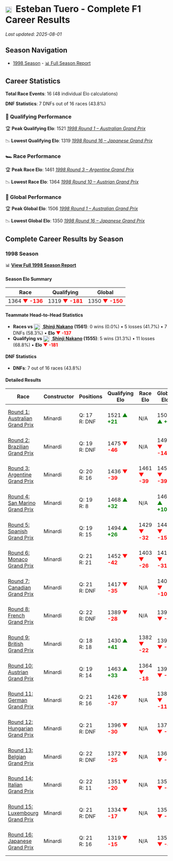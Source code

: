 # <img src="https://upload.wikimedia.org/wikipedia/commons/1/1a/Flag_of_Argentina.svg" alt="Argentina" width="20" height="auto" style="vertical-align: middle; margin-right: 5px;" onerror="this.outerHTML='🇦🇷'; this.style.marginRight='5px';"/> Esteban Tuero - Complete F1 Career Results

*Last updated: 2025-08-01*

## Season Navigation

- [1998 Season](#1998-season) - [📊 Full Season Report](../seasons/1998-season-report)

## Career Statistics

**Total Race Events**: 16 (48 individual Elo calculations)

**DNF Statistics**: 7 DNFs out of 16 races (43.8%)

### 🏁 Qualifying Performance

🏆 **Peak Qualifying Elo**: 1521
   *[1998 Round 1 – Australian Grand Prix](../seasons/1998-season-report#round-1-australian-grand-prix)*

📉 **Lowest Qualifying Elo**: 1319
   *[1998 Round 16 – Japanese Grand Prix](../seasons/1998-season-report#round-16-japanese-grand-prix)*

### 🏎️ Race Performance

🏆 **Peak Race Elo**: 1461
   *[1998 Round 3 – Argentine Grand Prix](../seasons/1998-season-report#round-3-argentine-grand-prix)*

📉 **Lowest Race Elo**: 1364
   *[1998 Round 10 – Austrian Grand Prix](../seasons/1998-season-report#round-10-austrian-grand-prix)*

### 🌟 Global Performance

🏆 **Peak Global Elo**: 1506
   *[1998 Round 1 – Australian Grand Prix](../seasons/1998-season-report#round-1-australian-grand-prix)*

📉 **Lowest Global Elo**: 1350
   *[1998 Round 16 – Japanese Grand Prix](../seasons/1998-season-report#round-16-japanese-grand-prix)*


## Complete Career Results by Season

### 1998 Season

📊 **[View Full 1998 Season Report](../seasons/1998-season-report)**

#### Season Elo Summary

| Race | Qualifying | Global |
|------|------------|--------|
| 1364 **<span style="color: red;">▼ -136</span>** | 1319 **<span style="color: red;">▼ -181</span>** | 1350 **<span style="color: red;">▼ -150</span>** |

#### Teammate Head-to-Head Statistics

- **Races vs [<img src="https://upload.wikimedia.org/wikipedia/commons/9/9e/Flag_of_Japan.svg" alt="Japan" width="20" height="auto" style="vertical-align: middle; margin-right: 5px;" onerror="this.outerHTML='🇯🇵'; this.style.marginRight='5px';"/> Shinji Nakano](shinji-nakano) (1561)**: 0 wins (0.0%) • 5 losses (41.7%) • 7 DNFs (58.3%) • **Elo <span style="color: red;">▼ -137</span>**
- **Qualifying vs [<img src="https://upload.wikimedia.org/wikipedia/commons/9/9e/Flag_of_Japan.svg" alt="Japan" width="20" height="auto" style="vertical-align: middle; margin-right: 5px;" onerror="this.outerHTML='🇯🇵'; this.style.marginRight='5px';"/> Shinji Nakano](shinji-nakano) (1555)**: 5 wins (31.3%) • 11 losses (68.8%) • **Elo <span style="color: red;">▼ -181</span>**

#### DNF Statistics

- **DNFs**: 7 out of 16 races (43.8%)

#### Detailed Results

| Race | Constructor | Positions | Qualifying Elo | Race Elo | Global Elo | Teammate |
|------|-------------|-----------|----------------|----------|------------|----------|
| [Round 1: Australian Grand Prix](../seasons/1998-season-report#round-1-australian-grand-prix) | Minardi | Q: 17<br/>R: DNF | 1521 **<span style="color: green;">▲ +21</span>** | N/A | 1506 **<span style="color: green;">▲ +6</span>** | [<img src="https://upload.wikimedia.org/wikipedia/commons/9/9e/Flag_of_Japan.svg" alt="Japan" width="20" height="auto" style="vertical-align: middle; margin-right: 5px;" onerror="this.outerHTML='🇯🇵'; this.style.marginRight='5px';"/> Shinji Nakano](shinji-nakano)<br/>Q: 22<br/>R: DNF |
| [Round 2: Brazilian Grand Prix](../seasons/1998-season-report#round-2-brazilian-grand-prix) | Minardi | Q: 19<br/>R: DNF | 1475 **<span style="color: red;">▼ -46</span>** | N/A | 1493 **<span style="color: red;">▼ -14</span>** | [<img src="https://upload.wikimedia.org/wikipedia/commons/9/9e/Flag_of_Japan.svg" alt="Japan" width="20" height="auto" style="vertical-align: middle; margin-right: 5px;" onerror="this.outerHTML='🇯🇵'; this.style.marginRight='5px';"/> Shinji Nakano](shinji-nakano)<br/>Q: 18<br/>R: 21 |
| [Round 3: Argentine Grand Prix](../seasons/1998-season-report#round-3-argentine-grand-prix) | Minardi | Q: 20<br/>R: 16 | 1436 **<span style="color: red;">▼ -39</span>** | 1461 **<span style="color: red;">▼ -39</span>** | 1454 **<span style="color: red;">▼ -39</span>** | [<img src="https://upload.wikimedia.org/wikipedia/commons/9/9e/Flag_of_Japan.svg" alt="Japan" width="20" height="auto" style="vertical-align: middle; margin-right: 5px;" onerror="this.outerHTML='🇯🇵'; this.style.marginRight='5px';"/> Shinji Nakano](shinji-nakano)<br/>Q: 19<br/>R: 13 |
| [Round 4: San Marino Grand Prix](../seasons/1998-season-report#round-4-san-marino-grand-prix) | Minardi | Q: 19<br/>R: 8 | 1468 **<span style="color: green;">▲ +32</span>** | N/A | 1463 **<span style="color: green;">▲ +10</span>** | [<img src="https://upload.wikimedia.org/wikipedia/commons/9/9e/Flag_of_Japan.svg" alt="Japan" width="20" height="auto" style="vertical-align: middle; margin-right: 5px;" onerror="this.outerHTML='🇯🇵'; this.style.marginRight='5px';"/> Shinji Nakano](shinji-nakano)<br/>Q: 21<br/>R: DNF |
| [Round 5: Spanish Grand Prix](../seasons/1998-season-report#round-5-spanish-grand-prix) | Minardi | Q: 19<br/>R: 15 | 1494 **<span style="color: green;">▲ +26</span>** | 1429 **<span style="color: red;">▼ -32</span>** | 1449 **<span style="color: red;">▼ -15</span>** | [<img src="https://upload.wikimedia.org/wikipedia/commons/9/9e/Flag_of_Japan.svg" alt="Japan" width="20" height="auto" style="vertical-align: middle; margin-right: 5px;" onerror="this.outerHTML='🇯🇵'; this.style.marginRight='5px';"/> Shinji Nakano](shinji-nakano)<br/>Q: 20<br/>R: 14 |
| [Round 6: Monaco Grand Prix](../seasons/1998-season-report#round-6-monaco-grand-prix) | Minardi | Q: 21<br/>R: 21 | 1452 **<span style="color: red;">▼ -42</span>** | 1403 **<span style="color: red;">▼ -26</span>** | 1418 **<span style="color: red;">▼ -31</span>** | [<img src="https://upload.wikimedia.org/wikipedia/commons/9/9e/Flag_of_Japan.svg" alt="Japan" width="20" height="auto" style="vertical-align: middle; margin-right: 5px;" onerror="this.outerHTML='🇯🇵'; this.style.marginRight='5px';"/> Shinji Nakano](shinji-nakano)<br/>Q: 19<br/>R: 9 |
| [Round 7: Canadian Grand Prix](../seasons/1998-season-report#round-7-canadian-grand-prix) | Minardi | Q: 21<br/>R: DNF | 1417 **<span style="color: red;">▼ -35</span>** | N/A | 1407 **<span style="color: red;">▼ -10</span>** | [<img src="https://upload.wikimedia.org/wikipedia/commons/9/9e/Flag_of_Japan.svg" alt="Japan" width="20" height="auto" style="vertical-align: middle; margin-right: 5px;" onerror="this.outerHTML='🇯🇵'; this.style.marginRight='5px';"/> Shinji Nakano](shinji-nakano)<br/>Q: 18<br/>R: 7 |
| [Round 8: French Grand Prix](../seasons/1998-season-report#round-8-french-grand-prix) | Minardi | Q: 22<br/>R: DNF | 1389 **<span style="color: red;">▼ -28</span>** | N/A | 1399 **<span style="color: red;">▼ -8</span>** | [<img src="https://upload.wikimedia.org/wikipedia/commons/9/9e/Flag_of_Japan.svg" alt="Japan" width="20" height="auto" style="vertical-align: middle; margin-right: 5px;" onerror="this.outerHTML='🇯🇵'; this.style.marginRight='5px';"/> Shinji Nakano](shinji-nakano)<br/>Q: 21<br/>R: DNF |
| [Round 9: British Grand Prix](../seasons/1998-season-report#round-9-british-grand-prix) | Minardi | Q: 18<br/>R: 18 | 1430 **<span style="color: green;">▲ +41</span>** | 1382 **<span style="color: red;">▼ -22</span>** | 1396 **<span style="color: red;">▼ -3</span>** | [<img src="https://upload.wikimedia.org/wikipedia/commons/9/9e/Flag_of_Japan.svg" alt="Japan" width="20" height="auto" style="vertical-align: middle; margin-right: 5px;" onerror="this.outerHTML='🇯🇵'; this.style.marginRight='5px';"/> Shinji Nakano](shinji-nakano)<br/>Q: 19<br/>R: 8 |
| [Round 10: Austrian Grand Prix](../seasons/1998-season-report#round-10-austrian-grand-prix) | Minardi | Q: 19<br/>R: 14 | 1463 **<span style="color: green;">▲ +33</span>** | 1364 **<span style="color: red;">▼ -18</span>** | 1393 **<span style="color: red;">▼ -3</span>** | [<img src="https://upload.wikimedia.org/wikipedia/commons/9/9e/Flag_of_Japan.svg" alt="Japan" width="20" height="auto" style="vertical-align: middle; margin-right: 5px;" onerror="this.outerHTML='🇯🇵'; this.style.marginRight='5px';"/> Shinji Nakano](shinji-nakano)<br/>Q: 21<br/>R: 11 |
| [Round 11: German Grand Prix](../seasons/1998-season-report#round-11-german-grand-prix) | Minardi | Q: 21<br/>R: 16 | 1426 **<span style="color: red;">▼ -37</span>** | N/A | 1382 **<span style="color: red;">▼ -11</span>** | [<img src="https://upload.wikimedia.org/wikipedia/commons/9/9e/Flag_of_Japan.svg" alt="Japan" width="20" height="auto" style="vertical-align: middle; margin-right: 5px;" onerror="this.outerHTML='🇯🇵'; this.style.marginRight='5px';"/> Shinji Nakano](shinji-nakano)<br/>Q: 20<br/>R: DNF |
| [Round 12: Hungarian Grand Prix](../seasons/1998-season-report#round-12-hungarian-grand-prix) | Minardi | Q: 21<br/>R: DNF | 1396 **<span style="color: red;">▼ -30</span>** | N/A | 1373 **<span style="color: red;">▼ -9</span>** | [<img src="https://upload.wikimedia.org/wikipedia/commons/9/9e/Flag_of_Japan.svg" alt="Japan" width="20" height="auto" style="vertical-align: middle; margin-right: 5px;" onerror="this.outerHTML='🇯🇵'; this.style.marginRight='5px';"/> Shinji Nakano](shinji-nakano)<br/>Q: 19<br/>R: 15 |
| [Round 13: Belgian Grand Prix](../seasons/1998-season-report#round-13-belgian-grand-prix) | Minardi | Q: 22<br/>R: DNF | 1372 **<span style="color: red;">▼ -25</span>** | N/A | 1365 **<span style="color: red;">▼ -7</span>** | [<img src="https://upload.wikimedia.org/wikipedia/commons/9/9e/Flag_of_Japan.svg" alt="Japan" width="20" height="auto" style="vertical-align: middle; margin-right: 5px;" onerror="this.outerHTML='🇯🇵'; this.style.marginRight='5px';"/> Shinji Nakano](shinji-nakano)<br/>Q: 21<br/>R: 8 |
| [Round 14: Italian Grand Prix](../seasons/1998-season-report#round-14-italian-grand-prix) | Minardi | Q: 22<br/>R: 11 | 1351 **<span style="color: red;">▼ -20</span>** | N/A | 1359 **<span style="color: red;">▼ -6</span>** | [<img src="https://upload.wikimedia.org/wikipedia/commons/9/9e/Flag_of_Japan.svg" alt="Japan" width="20" height="auto" style="vertical-align: middle; margin-right: 5px;" onerror="this.outerHTML='🇯🇵'; this.style.marginRight='5px';"/> Shinji Nakano](shinji-nakano)<br/>Q: 21<br/>R: DNF |
| [Round 15: Luxembourg Grand Prix](../seasons/1998-season-report#round-15-luxembourg-grand-prix) | Minardi | Q: 21<br/>R: DNF | 1334 **<span style="color: red;">▼ -17</span>** | N/A | 1354 **<span style="color: red;">▼ -5</span>** | [<img src="https://upload.wikimedia.org/wikipedia/commons/9/9e/Flag_of_Japan.svg" alt="Japan" width="20" height="auto" style="vertical-align: middle; margin-right: 5px;" onerror="this.outerHTML='🇯🇵'; this.style.marginRight='5px';"/> Shinji Nakano](shinji-nakano)<br/>Q: 20<br/>R: 15 |
| [Round 16: Japanese Grand Prix](../seasons/1998-season-report#round-16-japanese-grand-prix) | Minardi | Q: 21<br/>R: 16 | 1319 **<span style="color: red;">▼ -15</span>** | N/A | 1350 **<span style="color: red;">▼ -4</span>** | [<img src="https://upload.wikimedia.org/wikipedia/commons/9/9e/Flag_of_Japan.svg" alt="Japan" width="20" height="auto" style="vertical-align: middle; margin-right: 5px;" onerror="this.outerHTML='🇯🇵'; this.style.marginRight='5px';"/> Shinji Nakano](shinji-nakano)<br/>Q: 20<br/>R: DNF |

